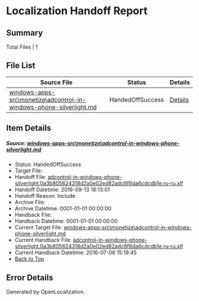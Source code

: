 # <a name='report-top'></a> Localization Handoff Report

## Summary
 Total Files | 1

## File List
 Source File | Status | Details 
 ----------- | ------ | ------- 
 [windows-apps-src\monetize\adcontrol-in-windows-phone-silverlight.md](https://github.com/Microsoft/windows-apps/blob/e4410e715ed1581f6986fe56db48e066f15ccb26/windows-apps-src/monetize/adcontrol-in-windows-phone-silverlight.md) | HandedOffSuccess | [Details](#d6256640f199e4f327f3a6a4bfac1e8b4a8b91734736)

## Item Details
##### <a name='d6256640f199e4f327f3a6a4bfac1e8b4a8b91734736'></a> Source: [windows-apps-src\monetize\adcontrol-in-windows-phone-silverlight.md](https://github.com/Microsoft/windows-apps/blob/e4410e715ed1581f6986fe56db48e066f15ccb26/windows-apps-src/monetize/adcontrol-in-windows-phone-silverlight.md)
* Status: HandedOffSuccess
* Target File: 
* Handoff File: [adcontrol-in-windows-phone-silverlight.0a3b805624318d2a0e02ed82adc6f6da6cdcdb1e.ru-ru.xlf](https://github.com/Microsoft/WDG.handoff/blob/49ac6f0a5334f90f7d96b856d2e85f9d9edf09c1/ol-handoff/Microsoft/windows-apps.ru-ru/master/adcontrol-in-windows-phone-silverlight.0a3b805624318d2a0e02ed82adc6f6da6cdcdb1e.ru-ru.xlf)
* Handoff Datetime: 2016-09-13 18:13:01
* Handoff Reason: Include
* Archive File: 
* Archive Datetime: 0001-01-01 00:00:00
* Handback File: 
* Handback Datetime: 0001-01-01 00:00:00
* Current Target File: [windows-apps-src\monetize\adcontrol-in-windows-phone-silverlight.md](https://github.com/Microsoft/windows-apps.ru-ru/blob/93f7daed53c2f646ab9c83858aa28237022d818d/windows-apps-src/monetize/adcontrol-in-windows-phone-silverlight.md)
* Current Handback File: [adcontrol-in-windows-phone-silverlight.0a3b805624318d2a0e02ed82adc6f6da6cdcdb1e.ru-ru.xlf](https://github.com/Microsoft/WDG.handback/blob/d3d0e23c0b6ca1c844ba3c34aead5291de8d3362/ol-handback/Microsoft/windows-apps.ru-ru/master/adcontrol-in-windows-phone-silverlight.0a3b805624318d2a0e02ed82adc6f6da6cdcdb1e.ru-ru.xlf)
* Current Handback Datetime: 2016-07-06 15:19:45
* [Back to Top](#report-top)


## Error Details

Generated by OpenLocalization.
